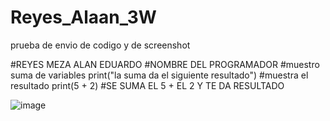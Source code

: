 # Reyes_Alaan_3W
prueba de envio de codigo y de screenshot


#REYES MEZA ALAN EDUARDO #NOMBRE DEL PROGRAMADOR
#muestro suma de variables
print("la suma da el siguiente resultado") #muestra el resultado
print(5 + 2) #SE SUMA EL 5 + EL 2 Y TE DA RESULTADO

![image](https://github.com/user-attachments/assets/8bfc7755-efe8-40a6-844c-1d9b676c861b)
